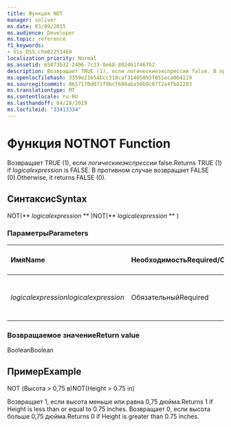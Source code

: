 ```yaml
---
title: Функция NOT
manager: soliver
ms.date: 03/09/2015
ms.audience: Developer
ms.topic: reference
f1_keywords:
- Vis_DSS.chm82251469
localization_priority: Normal
ms.assetid: 65873b32-2406-7c33-8e68-802461f467b2
description: Возвращает TRUE (1), если логическиеэкспрессии false. В противном случае возвращает FALSE (0).
ms.openlocfilehash: 3359e21654bcc318caf31405093f851eca064119
ms.sourcegitcommit: 8657170d071f9bcf680aba50b9c07f2a4fb82283
ms.translationtype: MT
ms.contentlocale: ru-RU
ms.lasthandoff: 04/28/2019
ms.locfileid: "33413334"
---
```

# <a name="not-function"></a><span data-ttu-id="ed39c-104">Функция NOT</span><span class="sxs-lookup"><span data-stu-id="ed39c-104">NOT Function</span></span>

<span data-ttu-id="ed39c-105">Возвращает TRUE (1), если  _логическиеэкспрессии_ false.</span><span class="sxs-lookup"><span data-stu-id="ed39c-105">Returns TRUE (1) if  _logicalexpression_ is FALSE.</span></span> <span data-ttu-id="ed39c-106">В противном случае возвращает FALSE (0).</span><span class="sxs-lookup"><span data-stu-id="ed39c-106">Otherwise, it returns FALSE (0).</span></span> 
  
## <a name="syntax"></a><span data-ttu-id="ed39c-107">Синтаксис</span><span class="sxs-lookup"><span data-stu-id="ed39c-107">Syntax</span></span>

<span data-ttu-id="ed39c-108">NOT(\*\* *logicalexpression* \*\* )</span><span class="sxs-lookup"><span data-stu-id="ed39c-108">NOT(\*\* *logicalexpression* \*\* )</span></span> 
  
### <a name="parameters"></a><span data-ttu-id="ed39c-109">Параметры</span><span class="sxs-lookup"><span data-stu-id="ed39c-109">Parameters</span></span>

|<span data-ttu-id="ed39c-110">**Имя**</span><span class="sxs-lookup"><span data-stu-id="ed39c-110">**Name**</span></span>|<span data-ttu-id="ed39c-111">**Необходимость**</span><span class="sxs-lookup"><span data-stu-id="ed39c-111">**Required/Optional**</span></span>|<span data-ttu-id="ed39c-112">**Тип данных**</span><span class="sxs-lookup"><span data-stu-id="ed39c-112">**Data Type**</span></span>|<span data-ttu-id="ed39c-113">**Описание**</span><span class="sxs-lookup"><span data-stu-id="ed39c-113">**Description**</span></span>|
|:-----|:-----|:-----|:-----|
| <span data-ttu-id="ed39c-114">_logicalexpression_</span><span class="sxs-lookup"><span data-stu-id="ed39c-114">_logicalexpression_</span></span> <br/> |<span data-ttu-id="ed39c-115">Обязательный</span><span class="sxs-lookup"><span data-stu-id="ed39c-115">Required</span></span>  <br/> |<span data-ttu-id="ed39c-116">**String**</span><span class="sxs-lookup"><span data-stu-id="ed39c-116">**String**</span></span> <br/> |<span data-ttu-id="ed39c-117">Логическое выражение для оценки.</span><span class="sxs-lookup"><span data-stu-id="ed39c-117">The logical expression to evaluate.</span></span>  <br/> |
   
### <a name="return-value"></a><span data-ttu-id="ed39c-118">Возвращаемое значение</span><span class="sxs-lookup"><span data-stu-id="ed39c-118">Return value</span></span>

<span data-ttu-id="ed39c-119">Boolean</span><span class="sxs-lookup"><span data-stu-id="ed39c-119">Boolean</span></span>
  
## <a name="example"></a><span data-ttu-id="ed39c-120">Пример</span><span class="sxs-lookup"><span data-stu-id="ed39c-120">Example</span></span>

<span data-ttu-id="ed39c-121">NOT (Высота \> 0,75 в)</span><span class="sxs-lookup"><span data-stu-id="ed39c-121">NOT(Height \> 0.75 in)</span></span> 
  
<span data-ttu-id="ed39c-122">Возвращает 1, если высота меньше или равна 0,75 дюйма.</span><span class="sxs-lookup"><span data-stu-id="ed39c-122">Returns 1 if Height is less than or equal to 0.75 inches.</span></span> <span data-ttu-id="ed39c-123">Возвращает 0, если высота больше 0,75 дюйма.</span><span class="sxs-lookup"><span data-stu-id="ed39c-123">Returns 0 if Height is greater than 0.75 inches.</span></span> 
  

